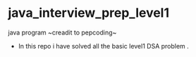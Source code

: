 # java_interview_prep_level1
java program
~creadit to pepcoding~
* In this repo i have  solved all the  basic level1 DSA problem .
 
